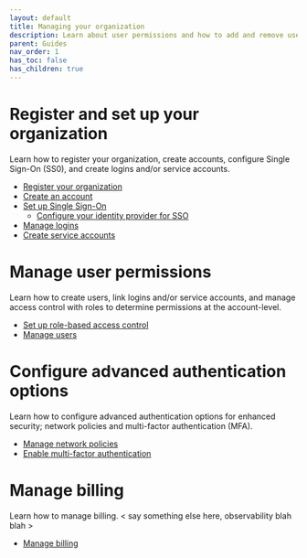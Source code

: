 ```yaml
---
layout: default
title: Managing your organization
description: Learn about user permissions and how to add and remove users in a Firebolt account.
parent: Guides
nav_order: 1
has_toc: false
has_children: true
---
```


# Register and set up your organization
 Learn how to register your organization, create accounts, configure Single Sign-On (SS0), and create logins and/or service accounts. 

 * [Register your organization](creating-an-organization.md)
 * [Create an account](managing-accounts.md)
 * [Set up Single Sign-On](sso.md)
     * [Configure your identity provider for SSO](sso/configuring-idp-for-sso.md)
 * [Manage logins](managing-logins.md)
 * [Create service accounts](service-accounts.md)
 
# Manage user permissions
Learn how to create users, link logins and/or service accounts, and manage access control with roles to determine permissions at the account-level. 

* [Set up role-based access control](rbac.md)
* [Manage users](managing-users.md)

# Configure advanced authentication options 
Learn how to configure advanced authentication options for enhanced security; network policies and multi-factor authentication (MFA). 

* [Manage network policies](network-policies.md)
* [Enable multi-factor authentication](enabling-mfa.md)

# Manage billing
Learn how to manage billing. < say something else here, observability blah blah >

* [Manage billing](billing.md)